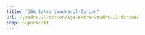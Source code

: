 ```yaml
---
title: "IGA Extra Vaudreuil-Dorion"
url: /vaudreuil-dorion/iga-extra-vaudreuil-dorion/
shop: Supermarkt
---
```

